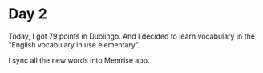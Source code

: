 # Day 2

Today, I got 79 points in Duolingo. And I decided to learn vocabulary in the "English vocabulary in use elementary".

I sync all the new words into Memrise app.
